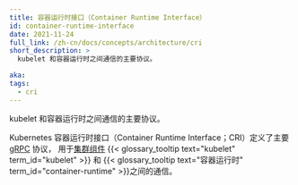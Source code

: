 ```yaml
---
title: 容器运行时接口（Container Runtime Interface）
id: container-runtime-interface
date: 2021-11-24
full_link: /zh-cn/docs/concepts/architecture/cri
short_description: >
  kubelet 和容器运行时之间通信的主要协议。

aka:
tags:
  - cri
---
```


kubelet 和容器运行时之间通信的主要协议。


Kubernetes 容器运行时接口（Container Runtime Interface；CRI）定义了主要 [gRPC](https://grpc.io) 协议，
用于[集群组件](/zh-cn/docs/concepts/overview/components/#node-components)
{{< glossary_tooltip text="kubelet" term_id="kubelet" >}} 和
{{< glossary_tooltip text="容器运行时" term_id="container-runtime" >}}之间的通信。
